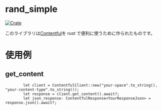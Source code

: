 # rand_simple

[![Crate](https://img.shields.io/crates/v/contentfree.svg)](https://crates.io/crates/contentfree)

このライブラリは[Contentful](https://www.contentful.com/)を rust で便利に使うために作られたものです。

# 使用例

## get_content

```
		let client = ContentfulClient::new("your-space".to_string(), "your-content-type".to_string());
		let response = client.get_content().await?;
		let json_response: ContentfulResponse<YourResponseJson> = response.json().await?;
```
